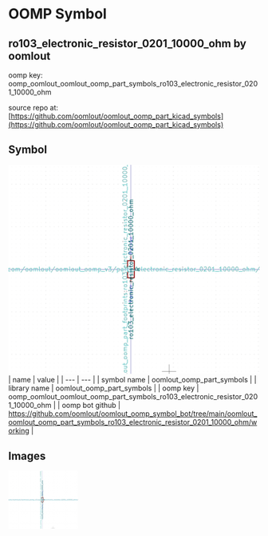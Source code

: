 # OOMP Symbol  
## ro103_electronic_resistor_0201_10000_ohm  by oomlout  
  
oomp key: oomp_oomlout_oomlout_oomp_part_symbols_ro103_electronic_resistor_0201_10000_ohm  
  
source repo at: [https://github.com/oomlout/oomlout_oomp_part_kicad_symbols](https://github.com/oomlout/oomlout_oomp_part_kicad_symbols)  
## Symbol  
  
[![working.png](working_600.png)](working.png)  
| name | value | 
| --- | --- | 
| symbol name | oomlout_oomp_part_symbols | 
| library name | oomlout_oomp_part_symbols | 
| oomp key | oomp_oomlout_oomlout_oomp_part_symbols_ro103_electronic_resistor_0201_10000_ohm | 
| oomp bot github | https://github.com/oomlout/oomlout_oomp_symbol_bot/tree/main/oomlout_oomlout_oomp_part_symbols_ro103_electronic_resistor_0201_10000_ohm/working | 
## Images  
  
[![working.png](working_140.png)](working.png)  
